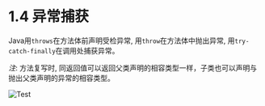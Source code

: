 # 1.4 异常捕获
Java用`throws`在方法体前声明受检异常, 用`throw`在方法体中抛出异常, 用`try-catch-finally`在调用处捕获异常。

*注*: 方法复写时, 同返回值可以返回父类声明的相容类型一样，子类也可以声明与抛出父类声明的异常的相容类型。


![Test](./.asset/catchs.png)

